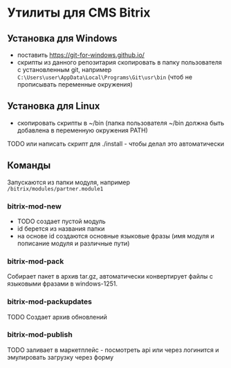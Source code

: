 
# Утилиты для CMS Bitrix

## Установка для Windows

- поставить https://git-for-windows.github.io/
- скрипты из данного репозитария скопировать в папку пользователя с установленным git, например `C:\Users\user\AppData\Local\Programs\Git\usr\bin` (чтоб не прописывать переменные окружения)

## Установка для Linux

- скопировать скрипты в ~/bin (папка пользователя ~/bin должна быть добавлена в переменную окружения PATH)

TODO или написать скрипт для ./install - чтобы делал это автоматически

## Команды

Запускаются из папки модуля, например `/bitrix/modules/partner.module1`

### bitrix-mod-new

- TODO создает пустой модуль
- id берется из названия папки
- на основе id создаются основные языковые фразы (имя модуля и пописание модуля и различные пути)

### bitrix-mod-pack

Собирает пакет в архив tar.gz, автоматически конвертирует файлы с языковыми фразами в windows-1251.

### bitrix-mod-packupdates

TODO Создает архив обновлений

### bitrix-mod-publish

TODO заливает в маркетплейс - посмотреть api или через логинится и эмулировать загрузку через форму
